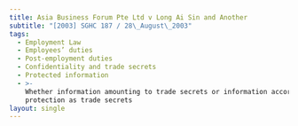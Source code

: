 ```yaml
---
title: Asia Business Forum Pte Ltd v Long Ai Sin and Another
subtitle: "[2003] SGHC 187 / 28\_August\_2003"
tags:
  - Employment Law
  - Employees’ duties
  - Post-employment duties
  - Confidentiality and trade secrets
  - Protected information
  - >-
    Whether information amounting to trade secrets or information accorded
    protection as trade secrets
layout: single
---
```


